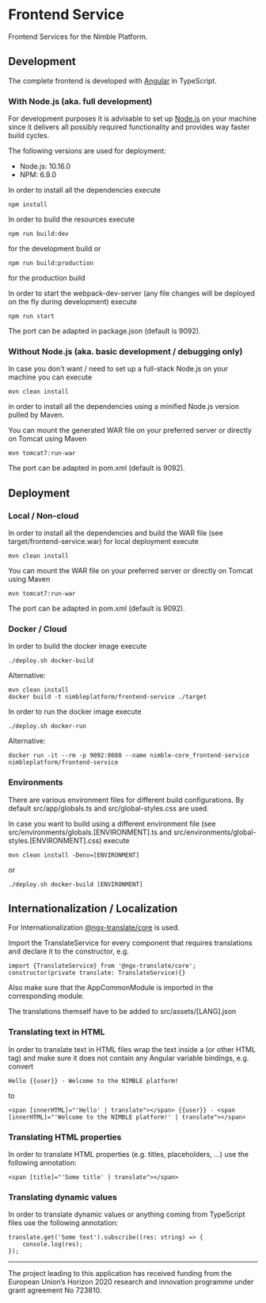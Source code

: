 # Frontend Service
Frontend Services for the Nimble Platform.

## Development

The complete frontend is developed with [Angular](https://angular.io) in TypeScript.

### With Node.js (aka. full development)
For development purposes it is advisable to set up [Node.js](https://nodejs.org/en/download/) on your machine since it delivers all possibly required functionality and provides way faster build cycles.

The following versions are used for deployment:
- Node.js: 10.16.0
- NPM: 6.9.0

In order to install all the dependencies execute
```shell
npm install
```

In order to build the resources execute
```shell
npm run build:dev
```
for the development build or
```shell
npm run build:production
```
for the production build

In order to start the webpack-dev-server (any file changes will be deployed on the fly during development) execute
```shell
npm run start
```
The port can be adapted in package.json (default is 9092).

### Without Node.js (aka. basic development / debugging only)
In case you don't want / need to set up a full-stack Node.js on your machine you can execute
```shell
mvn clean install
```
in order to install all the dependencies using a minified Node.js version pulled by Maven.

You can mount the generated WAR file on your preferred server or directly on Tomcat using Maven
```shell
mvn tomcat7:run-war
```

The port can be adapted in pom.xml (default is 9092).

## Deployment

### Local / Non-cloud
In order to install all the dependencies and build the WAR file (see target/frontend-service.war) for local deployment execute
```shell
mvn clean install
```

You can mount the WAR file on your preferred server or directly on Tomcat using Maven
```shell
mvn tomcat7:run-war
```

The port can be adapted in pom.xml (default is 9092).

### Docker / Cloud
In order to build the docker image execute
```shell
./deploy.sh docker-build
```
Alternative:
```shell
mvn clean install
docker build -t nimbleplatform/frontend-service ./target
```

In order to run the docker image execute
```shell
./deploy.sh docker-run
```
Alternative:
```shell
docker run -it --rm -p 9092:8080 --name nimble-core_frontend-service nimbleplatform/frontend-service
```

### Environments
There are various environment files for different build configurations. By default src/app/globals.ts and src/global-styles.css are used.

In case you want to build using a different environment file (see src/environments/globals.[ENVIRONMENT].ts and src/environments/global-styles.[ENVIRONMENT].css) execute
```shell
mvn clean install -Denv=[ENVIRONMENT]
```
or
```shell
./deploy.sh docker-build [ENVIRONMENT]
```

## Internationalization / Localization

For Internationalization [@ngx-translate/core](https://www.npmjs.com/package/@ngx-translate/core#usage) is used.

Import the TranslateService for every component that requires translations and declare it to the constructor, e.g.
```shell
import {TranslateService} from '@ngx-translate/core';
constructor(private translate: TranslateService){}
```
Also make sure that the AppCommonModule is imported in the corresponding module.

The translations themself have to be added to src/assets/[LANG].json

### Translating text in HTML

In order to translate text in HTML files wrap the text inside a <span> (or other HTML tag) and make sure it does not contain any Angular variable bindings, e.g. convert
```shell
Hello {{user}} - Welcome to the NIMBLE platform!
```
to
```shell
<span [innerHTML]="'Hello' | translate"></span> {{user}} - <span [innerHTML]="'Welcome to the NIMBLE platform!' | translate"></span>
```

### Translating HTML properties

In order to translate HTML properties (e.g. titles, placeholders, ...) use the following annotation:
```shell
<span [title]="'Some title' | translate"></span>
```

### Translating dynamic values

In order to translate dynamic values or anything coming from TypeScript files use the following annotation:
```shell
translate.get('Some text').subscribe((res: string) => {
    console.log(res);
});
```

 ---
The project leading to this application has received funding from the European Union’s Horizon 2020 research and innovation programme under grant agreement No 723810.
